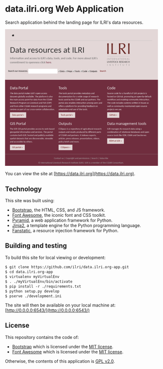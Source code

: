# data.ilri.org Web Application
Search application behind the landing page for ILRI's data resources.

![dataDotILRIApp screenshot](/screenshot.png?raw=true "Screenshot")

You can view the site at [https://data.ilri.org](https://data.ilri.org).

## Technology
This site was built using:

- [Bootstrap](http://getbootstrap.com/), the HTML, CSS, and JS framework.
- [Font Awesome](http://fortawesome.github.io/Font-Awesome/), the iconic font and CSS toolkit.
- [Pyramid](http://www.pylonsproject.org/), a web application framework for Python.
- [Jinja2](http://jinja.pocoo.org/), a template engine for the Python programming language.
- [Fanstatic](http://www.fanstatic.org/), a resource injection framework for Python.

## Building and testing
To build this site for local viewing or development:

    $ git clone https://github.com/ilri/data.ilri.org-app.git
    $ cd data.ilri.org-app
    $ virtualenv myVirtualEnv
    $ . ./myVirtualEnv/bin/activate
    $ pip install -r ./requirements.txt
    $ python setup.py develop
    $ pserve ./development.ini

The site will then be available on your local machine at: [http://0.0.0.0:6543/](http://0.0.0.0:6543/)

## License
This repository contains the code of:

- [Bootstrap](http://getbootstrap.com) which is licensed under the [MIT license](https://raw.githubusercontent.com/twbs/bootstrap/master/LICENSE).
- [Font Awesome](http://fortawesome.github.io/Font-Awesome/) which is licensed under the [MIT license](http://opensource.org/licenses/mit-license.html).

Otherwise, the contents of this application is [GPL v2.0](https://www.gnu.org/licenses/gpl-2.0.html).
